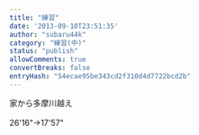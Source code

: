 ```yaml
---
title: "練習"
date: '2013-09-10T23:51:35'
author: "subaru44k"
category: "練習(中)"
status: "publish"
allowComments: true
convertBreaks: false
entryHash: "54ecae95be343cd2f310d4d7722bcd2b"
---
```

家から多摩川越え<br>
<br>
26'16"→17'57"
